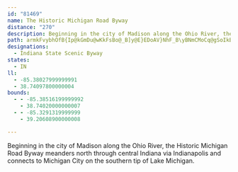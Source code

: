 ```yaml
---
id: "81469"
name: The Historic Michigan Road Byway
distance: "270"
description: Beginning in the city of Madison along the Ohio River, the Historic Michigan Road Byway meanders north through central Indiana via Indianapolis and connects to Michigan City on the southern tip of Lake Michigan.
path: armkFvybhOfB{Ip@kGmDu@wKkFsBo@_B]y@E}EDoAV}NhF_B\yBNmCMoCq@gSoIkBm@eh@gN_DuAoC_BmDsCeWuW{MoMyBgBiCsA}C_A_DYsD@mDj@kDvA{]pS}DtCeDpC_L`MoClD{_@jc@iIbKoBjDoAbBkK~LoBzBwAlAsChBsFlBsAXsCXwC?}nB{Lg`AsGwI]q]aCiQ{@kp@}Dk[yBm{@iFcOgAac@eCqWqBcw@cFii@_Eqg@_DalAgIeCi@sBw@{cAyf@eOgJc^}UiDzLyAdDyPnLmBd@{AIyAUs@~@sHtEeGtHk@d@]Dwk@gEee@yCct@aFcrCmPg[sBoqAoH_jAmHwBGwF^sA?{AS}Ai@iB_AaDyBo@OmJqAmBMqKGoNkAec@sCmtIgp@_n@mEau@aG_a@sCc_@wC{BCsCF}NmBaMeAkNy@oQ{A{XeB_D]imCwR{Hw@kl@{Dqt@uF_~@sGkC_@gOgAoES_s@kFi_@uBk]eCBaLKs@qB`AmGvBsBl@_Ex@mBFoRG
designations:
  - Indiana State Scenic Byway
states:
  - IN
ll:
  - -85.38027999999991
  - 38.74097800000004
bounds:
  - - -85.38516199999992
    - 38.74020000000007
  - - -85.3291319999999
    - 39.20608900000008

---
```


Beginning in the city of Madison along the Ohio River, the Historic Michigan Road Byway meanders north through central Indiana via Indianapolis and connects to Michigan City on the southern tip of Lake Michigan.
